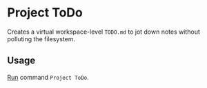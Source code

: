 # Project ToDo

Creates a virtual workspace-level `TODO.md` to jot down notes without polluting the filesystem.

## Usage

[Run](https://github.com/orgs/community/discussions/65002#discussioncomment-6828654) command `Project ToDo`.